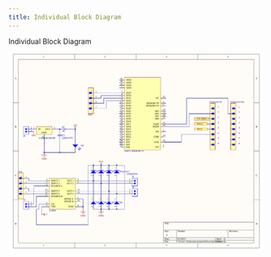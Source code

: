 ```yaml
---
title: Individual Block Diagram
---
```



Individual Block Diagram

<img src="./Images/SchematicActuatorSubsystem.pdf">